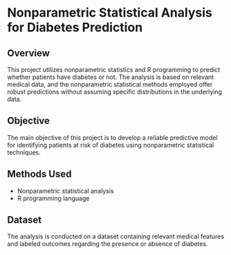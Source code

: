 # Nonparametric Statistical Analysis for Diabetes Prediction

## Overview

This project utilizes nonparametric statistics and R programming to predict whether patients have diabetes or not. The analysis is based on relevant medical data, and the nonparametric statistical methods employed offer robust predictions without assuming specific distributions in the underlying data.

## Objective

The main objective of this project is to develop a reliable predictive model for identifying patients at risk of diabetes using nonparametric statistical techniques.

## Methods Used

- Nonparametric statistical analysis
- R programming language

## Dataset

The analysis is conducted on a dataset containing relevant medical features and labeled outcomes regarding the presence or absence of diabetes.
